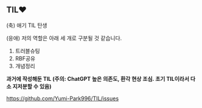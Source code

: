 ## TIL❤

(축) 애기 TIL 탄생

(응애) 저의 역할은 아래 세 개로 구분될 것 같습니다.
1. 트러블슈팅
2. RBF공유
3. 개념정리

**과거에 작성해둔 TIL (주의: ChatGPT 높은 의존도, 환각 현상 조심. 초기 TIL이라서 다소 지저분할 수 있음)**

https://github.com/Yumi-Park996/TIL/issues
